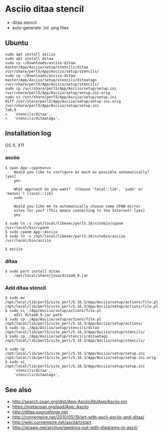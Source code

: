 # Asciio ditaa stencil

- ditaa stencil
- auto-generate .txt .png files

## Ubuntu

    sudo apt install asciio    
    sudo apt install ditaa
    sudo cp ~/Downloads/asciio-ditaa-master/App/Asciio/setup/stencils/ditaa /usr/share/perl5/App/Asciio/setup/stencils/
    sudo cp ~/Downloads/asciio-ditaa-master/App/Asciio/setup/stencils/ditaatags /usr/share/perl5/App/Asciio/setup/stencils/
    sudo cp /usr/share/perl5/App/Asciio/setup/setup.ini /usr/share/perl5/App/Asciio/setup/setup.ini.orig
    sudo vi /usr/share/perl5/App/Asciio/setup/setup.ini
    diff /usr/share/perl5/App/Asciio/setup/setup.ini.orig /usr/share/perl5/App/Asciio/setup/setup.ini
    7a8,9
    > 	'stencils/ditaa',
    > 	'stencils/ditaatags',

## Installation log

OS X, X11

### asciio

    $ cpan App::cpanminus
        Would you like to configure as much as possible automatically? [yes]
        yes
    
        What approach do you want?  (Choose 'local::lib', 'sudo' or 'manual') [local::lib]
        sudo
    
        Would you like me to automatically choose some CPAN mirror
        sites for you? (This means connecting to the Internet) [yes]
        yes

    $ sudo ln -s /opt/local/libexec/perl5.16/sitebin/cpanm /usr/local/bin/cpanm
    $ sudo cpanm App::Asciio
    $ sudo ln -s /opt/local/libexec/perl5.16/sitebin/asciio /usr/local/bin/asciio
    
    $ asciio

### ditaa

    $ sudo port install ditaa
        /opt/local/share/java/ditaa0_9.jar

### Add ditaa stencil

    $ sudo mv /opt/local/lib/perl5/site_perl/5.16.3/App/Asciio/setup/actions/file.pl /opt/local/lib/perl5/site_perl/5.16.3/App/Asciio/setup/actions/file.pl.orig
    $ sudo vi ./App/Asciio/setup/actions/file.pl
        edit ditaa0_9.jar path
    $ sudo cp ./App/Asciio/setup/actions/file.pl /opt/local/lib/perl5/site_perl/5.16.3/App/Asciio/setup/actions/
    $ sudo cp ./App/Asciio/setup/stencils/ditaa /opt/local/lib/perl5/site_perl/5.16.3/App/Asciio/setup/stencils/
    $ sudo cp ./App/Asciio/setup/stencils/ditaatags /opt/local/lib/perl5/site_perl/5.16.3/App/Asciio/setup/stencils/
    
    $ sudo cp /opt/local/lib/perl5/site_perl/5.16.3/App/Asciio/setup/setup.ini /opt/local/lib/perl5/site_perl/5.16.3/App/Asciio/setup/setup.ini.orig
    $ sudo vi /opt/local/lib/perl5/site_perl/5.16.3/App/Asciio/setup/setup.ini
        'stencils/ditaa',
    	'stencils/ditaatags',

## See also

- http://search.cpan.org/dist/App-Asciio/lib/App/Asciio.pm
- https://metacpan.org/pod/App::Asciio
- http://ditaa.sourceforge.net
- http://cornempire.net/2010/05/19/art-with-ascii-asciio-and-ditaa/
- http://wiki.cornempire.net/asciiart/start
- http://strawp.net/archive/geeking-out-with-diagrams-in-ascii/
